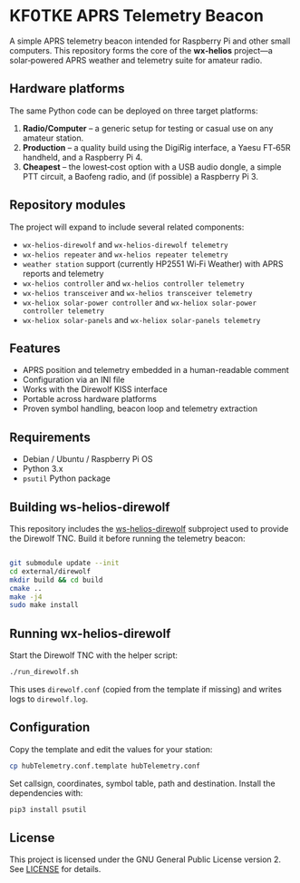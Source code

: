 # KF0TKE APRS Telemetry Beacon

A simple APRS telemetry beacon intended for Raspberry Pi and other small computers. This repository forms the core of the **wx‑helios** project—a solar‑powered APRS weather and telemetry suite for amateur radio.

## Hardware platforms

The same Python code can be deployed on three target platforms:

1. **Radio/Computer** – a generic setup for testing or casual use on any amateur station.
2. **Production** – a quality build using the DigiRig interface, a Yaesu FT‑65R handheld, and a Raspberry Pi 4.
3. **Cheapest** – the lowest‑cost option with a USB audio dongle, a simple PTT circuit, a Baofeng radio, and (if possible) a Raspberry Pi 3.

## Repository modules

The project will expand to include several related components:

- `wx-helios-direwolf` and `wx-helios-direwolf telemetry`
- `wx-helios repeater` and `wx-helios repeater telemetry`
- `weather station` support (currently HP2551 Wi‑Fi Weather) with APRS reports and telemetry
- `wx-helios controller` and `wx-helios controller telemetry`
- `wx-helios transceiver` and `wx-helios transceiver telemetry`
- `wx-heliox solar-power controller` and `wx-heliox solar-power controller telemetry`
- `wx-heliox solar-panels` and `wx-heliox solar-panels telemetry`

## Features

- APRS position and telemetry embedded in a human-readable comment
- Configuration via an INI file
- Works with the Direwolf KISS interface
- Portable across hardware platforms
- Proven symbol handling, beacon loop and telemetry extraction

## Requirements

- Debian / Ubuntu / Raspberry Pi OS
- Python 3.x
- `psutil` Python package

## Building ws-helios-direwolf

This repository includes the [ws-helios-direwolf](https://github.com/kf0tke/wx-helios-direwolf) subproject used to provide the Direwolf TNC. Build it before running the telemetry beacon:

```bash

git submodule update --init
cd external/direwolf
mkdir build && cd build
cmake ..
make -j4
sudo make install
```

## Running wx-helios-direwolf

Start the Direwolf TNC with the helper script:

```bash
./run_direwolf.sh
```

This uses `direwolf.conf` (copied from the template if missing) and writes
logs to `direwolf.log`.


## Configuration

Copy the template and edit the values for your station:

```bash
cp hubTelemetry.conf.template hubTelemetry.conf
```

Set callsign, coordinates, symbol table, path and destination. Install the dependencies with:

```bash
pip3 install psutil
```

## License

This project is licensed under the GNU General Public License version 2. See [LICENSE](LICENSE) for details.
